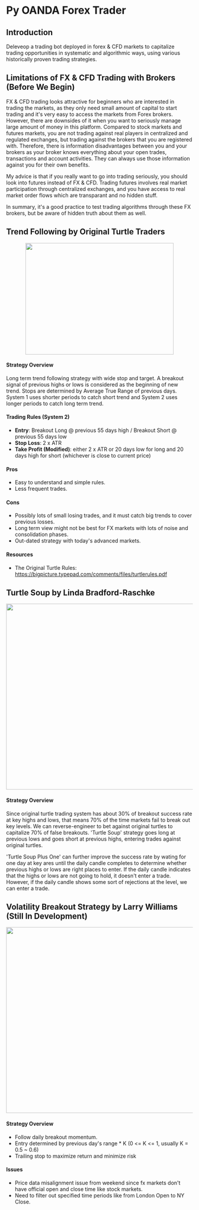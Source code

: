# Py OANDA Forex Trader

## Introduction

Deleveop a trading bot deployed in forex & CFD markets to capitalize trading opportunities in systematic and algorithmic ways, using various historically proven trading strategies.

## Limitations of FX & CFD Trading with Brokers (Before We Begin)

FX & CFD trading looks attractive for beginners who are interested in trading the markets, as they only need small amount of capital to start trading and it's very easy to access the markets from Forex brokers. However, there are downsides of it when you want to seriously manage large amount of money in this platform. Compared to stock markets and futures markets, you are not trading against real players in centralized and regulated exchanges, but trading against the brokers that you are registered with. Therefore, there is information disadvantages between you and your brokers as your broker knows everything about your open trades, transactions and account activities. They can always use those information against you for their own benefits.

My advice is that if you really want to go into trading seriously, you should look into futures instead of FX & CFD. Trading futures involves real market participation through centralized exchanges, and you have access to real market order flows which are transparant and no hidden stuff.

In summary, it's a good practice to test trading algorithms through these FX brokers, but be aware of hidden truth about them as well. 

## Trend Following by Original Turtle Traders

<p align="center">
  <img width="400" height="300" src="https://user-images.githubusercontent.com/41933169/113924806-3f7f0e00-97b8-11eb-918a-b2b2cd8e8e0b.png">
</p>

#### Strategy Overview

Long term trend following strategy with wide stop and target. A breakout signal of previous highs or lows is considered as the beginning of new trend. Stops are determined by Average True Range of previous days. System 1 uses shorter periods to catch short trend and System 2 uses longer periods to catch long term trend.

#### Trading Rules (System 2)

- **Entry**: Breakout Long @ previous 55 days high / Breakout Short @ previous 55 days low
- **Stop Loss**: 2 x ATR
- **Take Profit (Modified)**: either 2 x ATR or 20 days low for long and 20 days high for short (whichever is close to current price)

#### Pros

- Easy to understand and simple rules.
- Less frequent trades.

#### Cons

- Possibly lots of small losing trades, and it must catch big trends to cover previous losses.
- Long term view might not be best for FX markets with lots of noise and consolidation phases.
- Out-dated strategy with today's advanced markets.

#### Resources

- The Original Turtle Rules: https://bigpicture.typepad.com/comments/files/turtlerules.pdf

## Turtle Soup by Linda Bradford-Raschke

<p align="center">
  <img width="700" height="500" src="https://user-images.githubusercontent.com/41933169/114284407-a7825e00-9a1d-11eb-8a42-38906125221b.png">
</p>

#### Strategy Overview

Since original turtle trading system has about 30% of breakout success rate at key highs and lows, that means 70% of the time markets fail to break out key levels. We can reverse-engineer to bet against original turtles to capitalize 70% of false breakouts. 'Turtle Soup' strategy goes long at previous lows and goes short at previous highs, entering trades against original turtles.

'Turtle Soup Plus One' can further improve the success rate by wating for one day at key ares until the daily candle completes to determine whether previous highs or lows are right places to enter. If the daily candle indicates that the highs or lows are not going to hold, it doesn't enter a trade. However, if the daily candle shows some sort of rejections at the level, we can enter a trade. 

## Volatility Breakout Strategy by Larry Williams (Still In Development)

<p align="center">
  <img width="700" height="500" src="https://user-images.githubusercontent.com/41933169/114284586-e4028980-9a1e-11eb-893b-e2df34434285.png">
</p>

#### Strategy Overview

- Follow daily breakout momentum.
- Entry determined by previous day's range * K (0 <= K <= 1, usually K = 0.5 ~ 0.6)
- Trailing stop to maximize return and minimize risk

#### Issues

- Price data misalignment issue from weekend since fx markets don't have official open and close time like stock markets.
- Need to filter out specified time periods like from London Open to NY Close.
